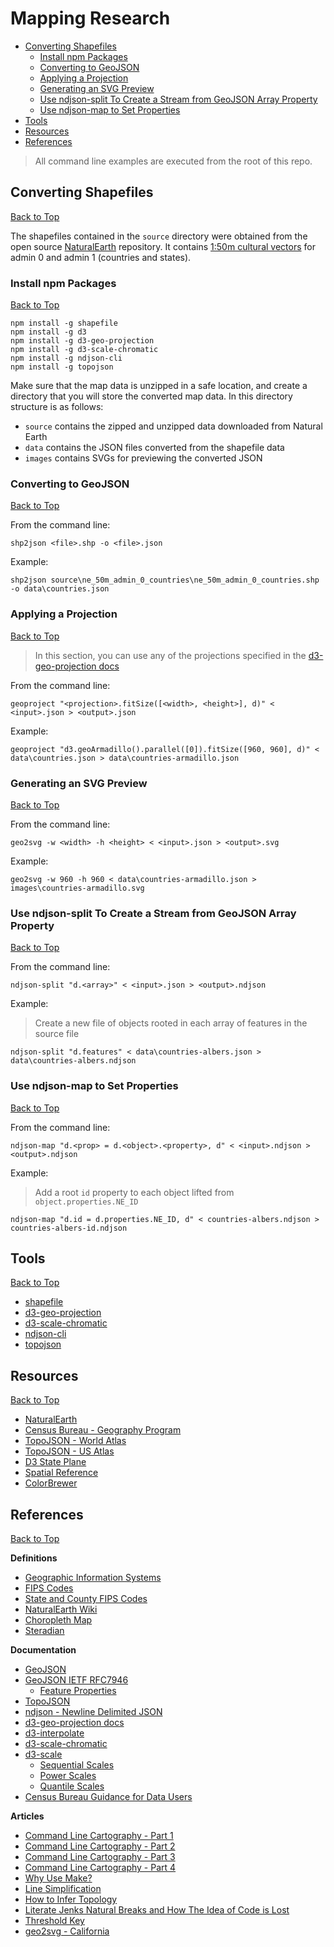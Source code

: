 # Mapping Research

* [Converting Shapefiles](#converting-shapefiles)
    * [Install npm Packages](#install-npm-packages)
    * [Converting to GeoJSON](#converting-to-geojson)
    * [Applying a Projection](#applying-a-projection)
    * [Generating an SVG Preview](#generating-an-svg-preview)
    * [Use ndjson-split To Create a Stream from GeoJSON Array Property](#use-ndjson-split-to-create-a-stream-from-geojson-array)
    * [Use ndjson-map to Set Properties](#use-ndjson-map-to-set-properties)
* [Tools](#tools)
* [Resources](#resources)
* [References](#references)

> All command line examples are executed from the root of this repo.

## Converting Shapefiles
[Back to Top](#mapping-research)

The shapefiles contained in the `source` directory were obtained from the open source [NaturalEarth](https://www.naturalearthdata.com/downloads/) repository. It contains [1:50m cultural vectors](https://www.naturalearthdata.com/downloads/50m-cultural-vectors/) for admin 0 and admin 1 (countries and states).

### Install npm Packages
[Back to Top](#mapping-research)

```
npm install -g shapefile
npm install -g d3
npm install -g d3-geo-projection
npm install -g d3-scale-chromatic
npm install -g ndjson-cli
npm install -g topojson
```  

Make sure that the map data is unzipped in a safe location, and create a directory that you will store the converted map data. In this directory structure is as follows:

* `source` contains the zipped and unzipped data downloaded from Natural Earth
* `data` contains the JSON files converted from the shapefile data
* `images` contains SVGs for previewing the converted JSON

### Converting to GeoJSON
[Back to Top](#mapping-research)

From the command line:

```
shp2json <file>.shp -o <file>.json
```

Example:

```
shp2json source\ne_50m_admin_0_countries\ne_50m_admin_0_countries.shp -o data\countries.json
```

### Applying a Projection
[Back to Top](#mapping-research)

> In this section, you can use any of the projections specified in the [d3-geo-projection docs](https://github.com/d3/d3-geo-projection/blob/master/README.md)

From the command line:

```
geoproject "<projection>.fitSize([<width>, <height>], d)" < <input>.json > <output>.json
```

Example:

```
geoproject "d3.geoArmadillo().parallel([0]).fitSize([960, 960], d)" < data\countries.json > data\countries-armadillo.json
```

### Generating an SVG Preview
[Back to Top](#mapping-research)

From the command line:

```
geo2svg -w <width> -h <height> < <input>.json > <output>.svg
```

Example:

```
geo2svg -w 960 -h 960 < data\countries-armadillo.json > images\countries-armadillo.svg
```

### Use ndjson-split To Create a Stream from GeoJSON Array Property
[Back to Top](#mapping-research)

From the command line:

```
ndjson-split "d.<array>" < <input>.json > <output>.ndjson
```

Example:

> Create a new file of objects rooted in each array of features in the source file

```
ndjson-split "d.features" < data\countries-albers.json > data\countries-albers.ndjson
```

### Use ndjson-map to Set Properties
[Back to Top](#mapping-research)

From the command line:

```
ndjson-map "d.<prop> = d.<object>.<property>, d" < <input>.ndjson > <output>.ndjson
```

Example:

> Add a root `id` property to each object lifted from `object.properties.NE_ID`

```
ndjson-map "d.id = d.properties.NE_ID, d" < countries-albers.ndjson > countries-albers-id.ndjson
```

## Tools
[Back to Top](#mapping-research)

* [shapefile](https://github.com/mbostock/shapefile)
* [d3-geo-projection](https://github.com/d3/d3-geo-projection)
* [d3-scale-chromatic](https://github.com/d3/d3-scale-chromatic)
* [ndjson-cli](https://github.com/mbostock/ndjson-cli)
* [topojson](https://github.com/topojson/topojson)

## Resources
[Back to Top](#mapping-research)

* [NaturalEarth](https://www.naturalearthdata.com/downloads/)
* [Census Bureau - Geography Program](https://www.census.gov/programs-surveys/geography.html)
* [TopoJSON - World Atlas](https://github.com/topojson/world-atlas)
* [TopoJSON - US Atlas](https://github.com/topojson/us-atlas)
* [D3 State Plane](https://github.com/veltman/d3-stateplane)
* [Spatial Reference](https://spatialreference.org/)
* [ColorBrewer](http://colorbrewer2.org/#type=sequential&scheme=BuGn&n=3)

## References
[Back to Top](#mapping-research)

**Definitions**  

* [Geographic Information Systems](https://en.wikipedia.org/wiki/Geographic_information_system)
* [FIPS Codes](https://en.wikipedia.org/wiki/Federal_Information_Processing_Standard_state_code)
* [State and County FIPS Codes](https://transition.fcc.gov/oet/info/maps/census/fips/fips.txt)
* [NaturalEarth Wiki](https://en.wikipedia.org/wiki/Natural_Earth)
* [Choropleth Map](https://en.wikipedia.org/wiki/Choropleth_map)
* [Steradian](https://en.wikipedia.org/wiki/Steradian)

**Documentation**  

* [GeoJSON](https://geojson.org/)
* [GeoJSON IETF RFC7946](https://tools.ietf.org/html/rfc7946)
    * [Feature Properties](https://tools.ietf.org/html/rfc7946#section-3.2)
* [TopoJSON](https://github.com/topojson/topojson/blob/master/README.md#api-reference)
* [ndjson - Newline Delimited JSON](http://ndjson.org)
* [d3-geo-projection docs](https://github.com/d3/d3-geo-projection/blob/master/README.md)
* [d3-interpolate](https://github.com/d3/d3-interpolate/blob/master/README.md)
* [d3-scale-chromatic](https://github.com/d3/d3-scale-chromatic/blob/master/README.md)
* [d3-scale](https://github.com/d3/d3-scale/blob/master/README.md)
    * [Sequential Scales](https://github.com/d3/d3-scale/blob/master/README.md#sequential-scales)
    * [Power Scales](https://github.com/d3/d3-scale/blob/master/README.md#power-scales)
    * [Quantile Scales](https://github.com/d3/d3-scale/blob/master/README.md#quantile-scales)
* [Census Bureau Guidance for Data Users](https://www.census.gov/programs-surveys/acs/guidance.html)

**Articles**  

* [Command Line Cartography - Part 1](https://medium.com/@mbostock/command-line-cartography-part-1-897aa8f8ca2c)
* [Command Line Cartography - Part 2](https://medium.com/@mbostock/command-line-cartography-part-2-c3a82c5c0f3)
* [Command Line Cartography - Part 3](https://medium.com/@mbostock/command-line-cartography-part-3-1158e4c55a1e)
* [Command Line Cartography - Part 4](https://medium.com/@mbostock/command-line-cartography-part-4-82d0d26df0cf)
* [Why Use Make?](https://bost.ocks.org/mike/make/)
* [Line Simplification](https://bost.ocks.org/mike/simplify/)
* [How to Infer Topology](https://bost.ocks.org/mike/topology/)
* [Literate Jenks Natural Breaks and How The Idea of Code is Lost](https://macwright.org/2013/02/18/literate-jenks.html)
* [Threshold Key](https://bl.ocks.org/mbostock/4573883)
* [geo2svg - California](https://bl.ocks.org/mbostock/fb6c1e5ff700f9713a9dc2f0fd392c35)